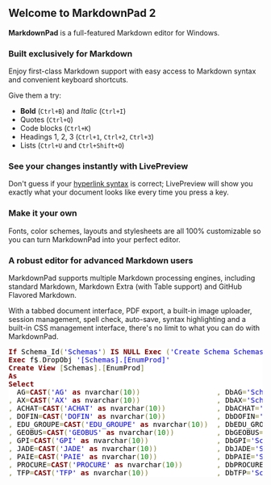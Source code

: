 
## Welcome to MarkdownPad 2 ##

**MarkdownPad** is a full-featured Markdown editor for Windows.

### Built exclusively for Markdown ###

Enjoy first-class Markdown support with easy access to  Markdown syntax and convenient keyboard shortcuts.

Give them a try:

- **Bold** (`Ctrl+B`) and *Italic* (`Ctrl+I`)
- Quotes (`Ctrl+Q`)
- Code blocks (`Ctrl+K`)
- Headings 1, 2, 3 (`Ctrl+1`, `Ctrl+2`, `Ctrl+3`)
- Lists (`Ctrl+U` and `Ctrl+Shift+O`)

### See your changes instantly with LivePreview ###

Don't guess if your [hyperlink syntax](http://markdownpad.com) is correct; LivePreview will show you exactly what your document looks like every time you press a key.

### Make it your own ###

Fonts, color schemes, layouts and stylesheets are all 100% customizable so you can turn MarkdownPad into your perfect editor.

### A robust editor for advanced Markdown users ###

MarkdownPad supports multiple Markdown processing engines, including standard Markdown, Markdown Extra (with Table support) and GitHub Flavored Markdown.

With a tabbed document interface, PDF export, a built-in image uploader, session management, spell check, auto-save, syntax highlighting and a built-in CSS management interface, there's no limit to what you can do with MarkdownPad.


<pre style='color:#000000;background:#ffffff;'><span style='color:#800000; font-weight:bold; '>If</span> Schema_Id<span style='color:#808030; '>(</span><span style='color:#0000e6; '>'Schemas'</span><span style='color:#808030; '>)</span> <span style='color:#800000; font-weight:bold; '>IS</span> <span style='color:#800000; font-weight:bold; '>NULL</span> <span style='color:#800000; font-weight:bold; '>Exec</span> <span style='color:#808030; '>(</span><span style='color:#0000e6; '>'Create Schema Schemas authorization Dbo'</span><span style='color:#808030; '>)</span>
<span style='color:#800000; font-weight:bold; '>Exec</span> f$<span style='color:#808030; '>.</span>DropObj <span style='color:#0000e6; '>'[Schemas].[EnumProd]'</span>
<span style='color:#800000; font-weight:bold; '>Create</span> <span style='color:#800000; font-weight:bold; '>View</span> <span style='color:#808030; '>[</span>Schemas<span style='color:#808030; '>]</span><span style='color:#808030; '>.</span><span style='color:#808030; '>[</span>EnumProd<span style='color:#808030; '>]</span> 
<span style='color:#800000; font-weight:bold; '>As</span>
<span style='color:#800000; font-weight:bold; '>Select</span>  
  AG<span style='color:#808030; '>=</span><span style='color:#800000; font-weight:bold; '>CAST</span><span style='color:#808030; '>(</span><span style='color:#0000e6; '>'AG'</span> <span style='color:#800000; font-weight:bold; '>as</span> nvarchar<span style='color:#808030; '>(</span><span style='color:#008c00; '>10</span><span style='color:#808030; '>)</span><span style='color:#808030; '>)</span>                  <span style='color:#808030; '>,</span> DbAG<span style='color:#808030; '>=</span><span style='color:#0000e6; '>'SchemasAG'</span>
<span style='color:#808030; '>,</span> AX<span style='color:#808030; '>=</span><span style='color:#800000; font-weight:bold; '>CAST</span><span style='color:#808030; '>(</span><span style='color:#0000e6; '>'AX'</span> <span style='color:#800000; font-weight:bold; '>as</span> nvarchar<span style='color:#808030; '>(</span><span style='color:#008c00; '>10</span><span style='color:#808030; '>)</span><span style='color:#808030; '>)</span>                  <span style='color:#808030; '>,</span> DbAX<span style='color:#808030; '>=</span><span style='color:#0000e6; '>'SchemasAX'</span>
<span style='color:#808030; '>,</span> ACHAT<span style='color:#808030; '>=</span><span style='color:#800000; font-weight:bold; '>CAST</span><span style='color:#808030; '>(</span><span style='color:#0000e6; '>'ACHAT'</span> <span style='color:#800000; font-weight:bold; '>as</span> nvarchar<span style='color:#808030; '>(</span><span style='color:#008c00; '>10</span><span style='color:#808030; '>)</span><span style='color:#808030; '>)</span>            <span style='color:#808030; '>,</span> DbACHAT<span style='color:#808030; '>=</span><span style='color:#0000e6; '>'SchemasACHAT'</span>
<span style='color:#808030; '>,</span> DOFIN<span style='color:#808030; '>=</span><span style='color:#800000; font-weight:bold; '>CAST</span><span style='color:#808030; '>(</span><span style='color:#0000e6; '>'DOFIN'</span> <span style='color:#800000; font-weight:bold; '>as</span> nvarchar<span style='color:#808030; '>(</span><span style='color:#008c00; '>10</span><span style='color:#808030; '>)</span><span style='color:#808030; '>)</span>            <span style='color:#808030; '>,</span> DbDOFIN<span style='color:#808030; '>=</span><span style='color:#0000e6; '>'SchemasDOFIN'</span>
<span style='color:#808030; '>,</span> EDU_GROUPE<span style='color:#808030; '>=</span><span style='color:#800000; font-weight:bold; '>CAST</span><span style='color:#808030; '>(</span><span style='color:#0000e6; '>'EDU_GROUPE'</span> <span style='color:#800000; font-weight:bold; '>as</span> nvarchar<span style='color:#808030; '>(</span><span style='color:#008c00; '>10</span><span style='color:#808030; '>)</span><span style='color:#808030; '>)</span>  <span style='color:#808030; '>,</span> DbEDU_GROUPE<span style='color:#808030; '>=</span><span style='color:#0000e6; '>'SchemasEDU_GROUPE'</span>
<span style='color:#808030; '>,</span> GEOBUS<span style='color:#808030; '>=</span><span style='color:#800000; font-weight:bold; '>CAST</span><span style='color:#808030; '>(</span><span style='color:#0000e6; '>'GEOBUS'</span> <span style='color:#800000; font-weight:bold; '>as</span> nvarchar<span style='color:#808030; '>(</span><span style='color:#008c00; '>10</span><span style='color:#808030; '>)</span><span style='color:#808030; '>)</span>          <span style='color:#808030; '>,</span> DbGEOBUS<span style='color:#808030; '>=</span><span style='color:#0000e6; '>'SchemasGEOBUS'</span>
<span style='color:#808030; '>,</span> GPI<span style='color:#808030; '>=</span><span style='color:#800000; font-weight:bold; '>CAST</span><span style='color:#808030; '>(</span><span style='color:#0000e6; '>'GPI'</span> <span style='color:#800000; font-weight:bold; '>as</span> nvarchar<span style='color:#808030; '>(</span><span style='color:#008c00; '>10</span><span style='color:#808030; '>)</span><span style='color:#808030; '>)</span>                <span style='color:#808030; '>,</span> DbGPI<span style='color:#808030; '>=</span><span style='color:#0000e6; '>'SchemasGPI'</span>
<span style='color:#808030; '>,</span> JADE<span style='color:#808030; '>=</span><span style='color:#800000; font-weight:bold; '>CAST</span><span style='color:#808030; '>(</span><span style='color:#0000e6; '>'JADE'</span> <span style='color:#800000; font-weight:bold; '>as</span> nvarchar<span style='color:#808030; '>(</span><span style='color:#008c00; '>10</span><span style='color:#808030; '>)</span><span style='color:#808030; '>)</span>              <span style='color:#808030; '>,</span> DbJADE<span style='color:#808030; '>=</span><span style='color:#0000e6; '>'SchemasJADE'</span>
<span style='color:#808030; '>,</span> PAIE<span style='color:#808030; '>=</span><span style='color:#800000; font-weight:bold; '>CAST</span><span style='color:#808030; '>(</span><span style='color:#0000e6; '>'PAIE'</span> <span style='color:#800000; font-weight:bold; '>as</span> nvarchar<span style='color:#808030; '>(</span><span style='color:#008c00; '>10</span><span style='color:#808030; '>)</span><span style='color:#808030; '>)</span>              <span style='color:#808030; '>,</span> DbPAIE<span style='color:#808030; '>=</span><span style='color:#0000e6; '>'SchemasPAIE'</span>
<span style='color:#808030; '>,</span> PROCURE<span style='color:#808030; '>=</span><span style='color:#800000; font-weight:bold; '>CAST</span><span style='color:#808030; '>(</span><span style='color:#0000e6; '>'PROCURE'</span> <span style='color:#800000; font-weight:bold; '>as</span> nvarchar<span style='color:#808030; '>(</span><span style='color:#008c00; '>10</span><span style='color:#808030; '>)</span><span style='color:#808030; '>)</span>        <span style='color:#808030; '>,</span> DbPROCURE<span style='color:#808030; '>=</span><span style='color:#0000e6; '>'SchemasPROCURE'</span>
<span style='color:#808030; '>,</span> TFP<span style='color:#808030; '>=</span><span style='color:#800000; font-weight:bold; '>CAST</span><span style='color:#808030; '>(</span><span style='color:#0000e6; '>'TFP'</span> <span style='color:#800000; font-weight:bold; '>as</span> nvarchar<span style='color:#808030; '>(</span><span style='color:#008c00; '>10</span><span style='color:#808030; '>)</span><span style='color:#808030; '>)</span>                <span style='color:#808030; '>,</span> DbTFP<span style='color:#808030; '>=</span><span style='color:#0000e6; '>'SchemasTFP'</span>
</pre>
<!--Created using ToHtml.com on 2018-10-25 23:21:01 UTC -->

